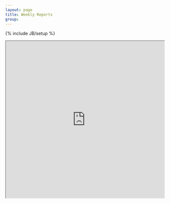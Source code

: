 ```yaml
---
layout: page
title: Weekly Reports
group: 
---
```

{% include JB/setup %}

<iframe src="https://docs.google.com/document/d/1cN1K4Af_NFmTCeKxXwL6CNhFJNPtEvh8O3xfQP_hYiM/pub?embedded=true" style="width:100%; height:500px;"> </iframe>

